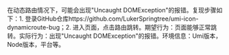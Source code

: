 在动态路由情况下，可能会出现"Uncaught DOMException"的报错。复现步骤如下：1. 登录GitHub仓库https://github.com/LukerSpringtree/umi-icon-dynamicroute-bug；2. 进入页面，点击路由跳转。期望行为：页面能够正常跳转。实际行为：出现"Uncaught DOMException"的报错。环境信息：Umi版本，Node版本，平台等。
